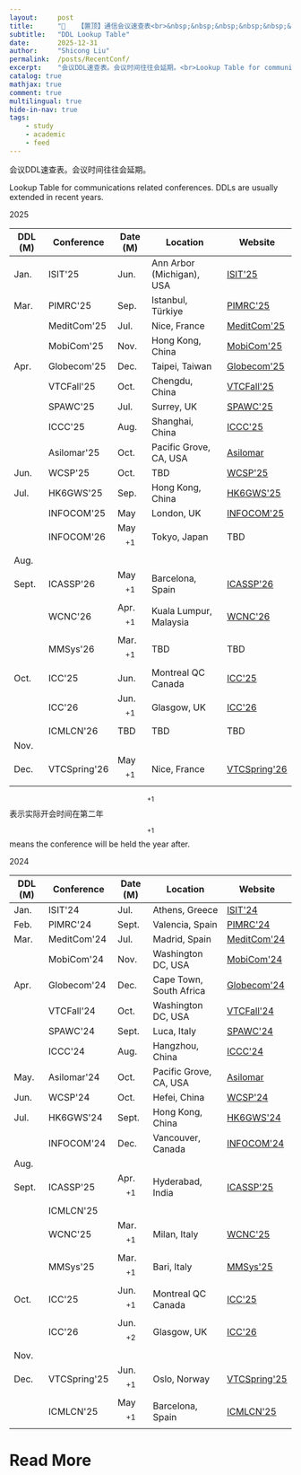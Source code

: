 ```yaml
---
layout:     post
title:      "📌   【置顶】通信会议速查表<br>&nbsp;&nbsp;&nbsp;&nbsp;&nbsp;&nbsp;&nbsp;[Pin] Recent Conferences"
subtitle:   "DDL Lookup Table"
date:       2025-12-31
author:     "Shicong Liu"
permalink:  /posts/RecentConf/
excerpt:    "会议DDL速查表。会议时间往往会延期。<br>Lookup Table for communications related conferences. DDLs are usually extended in recent years."
catalog: true
mathjax: true
comment: true
multilingual: true
hide-in-nav: true
tags:
    - study
    - academic
    - feed
---
```




会议DDL速查表。会议时间往往会延期。

Lookup Table for communications related conferences. DDLs are usually extended in recent years.

2025

| DDL (M) | Conference   | Date (M)      | Location                  | Website                                                      |
| ------- | ------------ | ------------- | ------------------------- | ------------------------------------------------------------ |
| Jan.    | ISIT'25      | Jun.          | Ann Arbor (Michigan), USA | [ISIT'25](https://2025.ieee-isit.org/)                       |
| Mar.    | PIMRC'25     | Sep.          | Istanbul, Türkiye         | [PIMRC'25](https://pimrc2025.ieee-pimrc.org/program)         |
|         | MeditCom'25  | Jul.          | Nice, France              | [MeditCom'25](https://meditcom2025.ieee-meditcom.org/)       |
|         | MobiCom'25   | Nov.          | Hong Kong, China          | [MobiCom'25](https://www.sigmobile.org/mobicom/2025/)        |
| Apr.    | Globecom'25  | Dec.          | Taipei, Taiwan            | [Globecom'25](https://globecom2025.ieee-globecom.org/)       |
|         | VTCFall'25   | Oct.          | Chengdu, China            | [VTCFall'25](https://events.vtsociety.org/vtc2025-fall/)     |
|         | SPAWC'25     | Jul.          | Surrey, UK                | [SPAWC'25](https://2025.ieeespawc.org/)                      |
|         | ICCC'25      | Aug.          | Shanghai, China           | [ICCC'25](https://iccc2025.ieee-iccc.org/)                   |
|         | Asilomar'25  | Oct.          | Pacific Grove, CA, USA    | [Asilomar](https://www.asilomarsscconf.org/)                 |
| Jun.    | WCSP'25      | Oct.          | TBD                       | [WCSP'25](http://www.ic-wcsp.org/2025/)                      |
| Jul.    | HK6GWS'25    | Sep.          | Hong Kong, China          | [HK6GWS'25](https://hk6gws2025.ieee-hk6gws.org/)             |
|         | INFOCOM'25   | May           | London, UK                | [INFOCOM'25](https://infocom2025.ieee-infocom.org/)          |
|         | INFOCOM'26   | May$${}^{+1}$$  | Tokyo, Japan              | TBD                                                          |
| Aug.    |              |               |                           |                                                              |
| Sept.   | ICASSP'26    | May$${}^{+1}$$  | Barcelona, Spain          | [ICASSP'26](https://2026.ieeeicassp.org/)                    |
|         | WCNC'26      | Apr.$${}^{+1}$$ | Kuala Lumpur, Malaysia    | [WCNC'26](https://wcnc2026.ieee-wcnc.org/)                   |
|         | MMSys'26     | Mar.$${}^{+1}$$ | TBD                       | TBD                                                          |
| Oct.    | ICC'25       | Jun.          | Montreal QC Canada        | [ICC'25](https://icc2025.ieee-icc.org/)                      |
|         | ICC'26       | Jun.$${}^{+1}$$ | Glasgow, UK               | [ICC'26](https://icc2026.ieee-icc.org/)                      |
|         | ICMLCN'26    | TBD           | TBD                       | TBD                                                          |
| Nov.    |              |               |                           |                                                              |
| Dec.    | VTCSpring'26 | May$${}^{+1}$$  | Nice, France              | [VTCSpring'26](https://events.vtsociety.org/vtc2026-spring/) |

$${}^{+1}$$ 表示实际开会时间在第二年

$${}^{+1}$$ means the conference will be held the year after.



2024

| DDL (M) | Conference   | Date (M)      | Location                | Website                                                      |
| ------- | ------------ | ------------- | ----------------------- | ------------------------------------------------------------ |
| Jan.    | ISIT'24      | Jul.          | Athens, Greece          | [ISIT'24](https://2024.ieee-isit.org/)                       |
| Feb.    | PIMRC'24     | Sept.         | Valencia, Spain         | [PIMRC'24](https://pimrc2024.ieee-pimrc.org/program)         |
| Mar.    | MeditCom'24  | Jul.          | Madrid, Spain           | [MeditCom'24](https://meditcom2024.ieee-meditcom.org/)       |
|         | MobiCom'24   | Nov.          | Washington DC, USA      | [MobiCom'24](https://www.sigmobile.org/mobicom/2024/)        |
| Apr.    | Globecom'24  | Dec.          | Cape Town, South Africa | [Globecom'24](https://globecom2024.ieee-globecom.org/)       |
|         | VTCFall'24   | Oct.          | Washington DC, USA      | [VTCFall'24](https://events.vtsociety.org/vtc2024-fall/)     |
|         | SPAWC'24     | Sept.         | Luca, Italy             | [SPAWC'24](https://spawc2024.org/)                           |
|         | ICCC'24      | Aug.          | Hangzhou, China         | [ICCC'24](https://iccc2024.ieee-iccc.org/)                   |
| May.    | Asilomar'24  | Oct.          | Pacific Grove, CA, USA  | [Asilomar](https://www.asilomarsscconf.org/)                 |
| Jun.    | WCSP'24      | Oct.          | Hefei, China            | [WCSP'24](http://www.ic-wcsp.org/2024/)                      |
| Jul.    | HK6GWS'24    | Sept.         | Hong Kong, China        | [HK6GWS'24](https://hk6gws2024.ieee-hk6gws.org/)             |
|         | INFOCOM'24   | Dec.          | Vancouver, Canada       | [INFOCOM'24](https://infocom2024.ieee-infocom.org/)          |
| Aug.    |              |               |                         |                                                              |
| Sept.   | ICASSP'25    | Apr.$${}^{+1}$$ | Hyderabad, India        | [ICASSP'25](https://2025.ieeeicassp.org/)                    |
|         | ICMLCN'25    |               |                         |                                                              |
|         | WCNC'25      | Mar.$${}^{+1}$$ | Milan, Italy            | [WCNC'25](https://wcnc2025.ieee-wcnc.org/)                   |
|         | MMSys'25     | Mar.$${}^{+1}$$ | Bari, Italy             | [MMSys'25](https://2025.acmmmsys.org/)                       |
| Oct.    | ICC'25       | Jun.$${}^{+1}$$ | Montreal QC Canada      | [ICC'25](https://icc2025.ieee-icc.org/)                      |
|         | ICC'26       | Jun.$${}^{+2}$$ | Glasgow, UK             | [ICC'26](https://icc2026.ieee-icc.org/)                      |
| Nov.    |              |               |                         |                                                              |
| Dec.    | VTCSpring'25 | Jun.$${}^{+1}$$ | Oslo, Norway            | [VTCSpring'25](https://events.vtsociety.org/vtc2025-spring/) |
|         | ICMLCN'25    | May$${}^{+1}$$  | Barcelona, Spain        | [ICMLCN'25](https://icmlcn2025.ieee-icmlcn.org/)             |






# Read More

[^1]: [ComSoc Future Conferences & Events](https://www.comsoc.org/conferences-events/search-future?f%5B0%5D=event_type%3A46)
[^2]: [SPS Conferences & Events](https://signalprocessingsociety.org/events/conferences)
[^3]: [ITSoc Conferences & Events](https://www.itsoc.org/news-events/upcoming-events)
[^4]: [VTS Conferences & Events](https://vtsociety.org/conferences/about-conferences#upcoming)